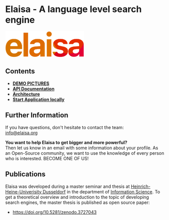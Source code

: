 # Elaisa - A language level search engine

<img src="services/service-ui/src/assets/img/logo.png" alt="Logo" width="250"/>

## Contents
- **[DEMO PICTURES](./docs/demo-pictures.md)**
- **[API Documentation](./services/service-api/README.md)**
- **[Architecture](./docs/architecture.md)**
- **[Start Application locally](./docs/run-application.md)**


## Further Information
If you have questions, don't hesitate to contact the team:\
info@elaisa.org

**You want to help Elaisa to get bigger and more powerful?**\
Then let us know in an email with some information about your profile. As an Open-Source community, we want to use the knowledge of every person who is interested. BECOME ONE OF US!

## Publications

Elaisa was developed during a master seminar and thesis at [Heinrich-Heine-Univerisity Dusseldorf](https://www.hhu.de) in the department of [Information Science](http://www.isi.hhu.de/en/departments/department-of-information-science.html). To get a theoretical overview and introduction to the topic of developing search engines, the master thesis is published as open source paper:

- https://doi.org/10.5281/zenodo.3727043

